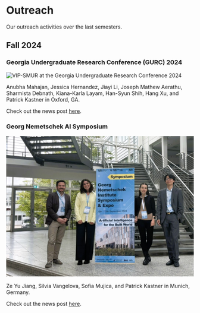 # Outreach

Our outreach activities over the last semesters.

## Fall 2024

### Georgia Undergraduate Research Conference (GURC) 2024

![VIP-SMUR at the Georgia Undergraduate Research Conference 2024](images/photos/GURC24.jpg)

Anubha Mahajan, Jessica Hernandez, Jiayi Li, Joseph Mathew Aerathu, Sharmista Debnath, Kiana-Karla Layam, Han-Syun Shih, Hang Xu, and Patrick Kastner in Oxford, GA.

Check out the news post [here](https://sustainableurbansystems.com/news/announcement_25/). 

### Georg Nemetschek AI Symposium

![VIP-SMUR at the GNI Symposium & Expo on Artificial Intelligence for the Built World](images/photos/GNI2024.jpeg)

Ze Yu Jiang, Silvia Vangelova, Sofia Mujica, and Patrick Kastner in Munich, Germany.

Check out the news post [here](https://sustainableurbansystems.com/news/announcement_24/).
